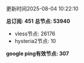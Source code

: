 更新时间2025-08-04 10:22:10

**总订阅: 451**
**总节点: 53940**
- vless节点: 26176
- hysteria2节点: 10

**google ping有效节点: 307**
